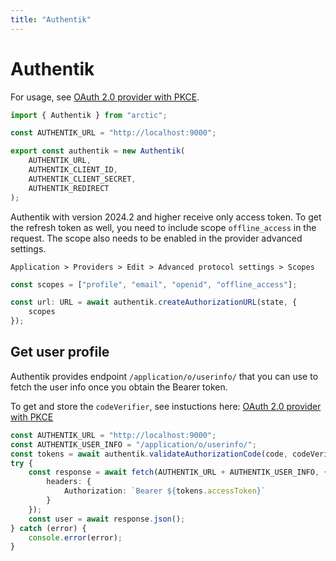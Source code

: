 ```yaml
---
title: "Authentik"
---
```


# Authentik

For usage, see [OAuth 2.0 provider with PKCE](/guides/oauth2-pkce).

```ts
import { Authentik } from "arctic";

const AUTHENTIK_URL = "http://localhost:9000";

export const authentik = new Authentik(
	AUTHENTIK_URL,
	AUTHENTIK_CLIENT_ID,
	AUTHENTIK_CLIENT_SECRET,
	AUTHENTIK_REDIRECT
);
```

Authentik with version 2024.2 and higher receive only access token. To get the refresh token as well, you need to include scope `offline_access` in the request. The scope also needs to be enabled in the provider advanced settings.

`Application > Providers > Edit > Advanced protocol settings > Scopes`

```ts
const scopes = ["profile", "email", "openid", "offline_access"];

const url: URL = await authentik.createAuthorizationURL(state, {
	scopes
});
```

## Get user profile

Authentik provides endpoint `/application/o/userinfo/` that you can use to fetch the user info once you obtain the Bearer token.

To get and store the `codeVerifier`, see instuctions here: [OAuth 2.0 provider with PKCE](/guides/oauth2-pkce)

```ts
const AUTHENTIK_URL = "http://localhost:9000";
const AUTHENTIK_USER_INFO = "/application/o/userinfo/";
const tokens = await authentik.validateAuthorizationCode(code, codeVerifier);
try {
	const response = await fetch(AUTHENTIK_URL + AUTHENTIK_USER_INFO, {
		headers: {
			Authorization: `Bearer ${tokens.accessToken}`
		}
	});
	const user = await response.json();
} catch (error) {
	console.error(error);
}
```
